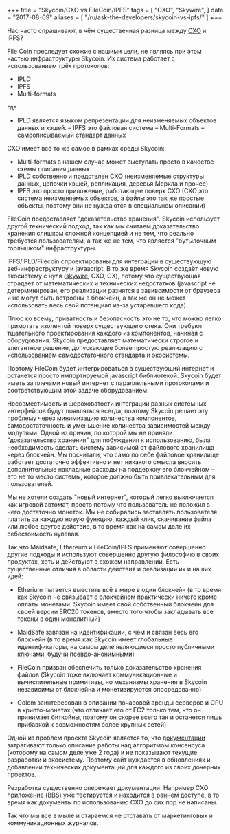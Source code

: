 +++
title = "Skycoin/CXO vs FileCoin/IPFS"
tags = [
    "CXO",
    "Skywire",
]
date = "2017-08-09"
aliases = [
	"/ru/ask-the-developers/skycoin-vs-ipfs/"
]
+++

Нас часто спрашивают, в чём существенная разница между [CXO](https://github.com/skycoin/cxo) и IPFS?

File Coin преследует схожие с нашими цели, не являясь при этом частью инфраструктуры Skycoin.
Их система работает с использованием трёх протоколов:

- IPLD
- IPFS
- Multi-formats

где

- IPLD является языком репрезентации для неизменяемых объектов данных и хэшей.
– IPFS это файловая система
– Multi-Formats – самоописываемый стандарт данных

CXO имеет всё то же самое в рамках среды Skycoin:

- Multi-formats в нашем случае может выступать просто в качестве схемы описания данных
- IPLD собственно и предствлен CXO (неизменяемые структуры данных, цепочки хэшей, репликация, деревья Меркла и прочее)
- IPFS это просто приложение, работающее поверх CXO (CXO это система неизменяемых объектов, а файлы это так же простые объекты, поэтому они не нуждаются в специальном описании)

FileCoin предоставляет "доказательство хранения". Skycoin использует другой технический подход, так как мы считаем доказательство хранения слишком сложной концепцией и не тем, что реально требуется пользователям, а так же не тем, что является "бутылочным горлышком" инфраструктуры.

IPFS/IPLD/Filecoin спроектированы для интеграции в существующую веб-инфраструктуру и javaacript. В то же время Skycoin создаёт новую экосистему с нуля ([skywire](https://github.com/skycoin/skywire), CXO, CX), потому что существующая страдает от математических и технических недостатков (javascript не детерминирован, его реализации разнятся в завивсимости от браузера и не могут быть встроены в блокчейн, а так же он не может использовать весь свой потенциал из-за устаревшего кода).

Плюс ко всему, приватность и безопасность это не то, что можно легко примотать изолентой поверх существующего стека. Они требуют тщательного проектирования каждого из компонентов, начиная с оборудования. Skycoin предоставляет математически строгое и элегантное решение, допускающее более простую реализацию с использованием самодостаточного стандарта и экосистемы.

Поэтому FileCoin будет интегрироваться в существующий интернет и останется просто импортируемой javascript библиотекой. Skycoin будет иметь за плечами новый интернет с параллельными протоколами и соответствующим этой задаче оборудованием.

Несовместимость и шероховатости интеграции разных системных интерфейсов будут появляться всегда, поэтому Skycoin решает эту проблему через минимизацию количества компонентов, самодостаточность и уменьшение количества зависимостей между модулями. Одной из причин, по которой мы не приняли "доказательство хранения" для побуждения к использованию, была необходимость сделать систему зависимой от файлового хранилища через блокчейн. Мы посчитали, что само по себе файловое хранилище работает достаточно эффективно и нет никакого смысла вносить дополнительные накладные расходы на поддержку его блокчейном – это не то место системы, которое должно быть привлекательным для пользователей.

Мы не хотели создать "новый интернет", который легко выключается как игровой автомат, просто потому что пользователь не положил в него достаточно монеток. Мы не собирались заставлять пользователя платить за каждую новую функцию, каждый клик, скачивание файла или любое другое действие, в то время как на самом деле их себестоимость нулевая.

Так что Maidsafe, Ethereum и FileCoin/IPFS применяют совершенно другие подходы и используют совершенно другую философию в своих продуктах, хоть и действуют в схожем направлении. Есть существенные отличия в области действия и реализации их и наших идей:

- Etherium пытается вместить всё в мире в один блокчейн (в то время как Skycoin не связывает с блокчейном практически ничего кроме оплаты монетами. Skycoin имеет свой собственный блокчейн для своей версии ERC20 токенов, вместо того чтобы закладывать все токены в один монолитный)

- MaidSafe завязан на идентификации, с чем и связан весь его блокчейн (в то время как Skycoin имеет глобальные идентификаторы, на самом деле являющиеся просто публичными ключами, будучи псевдо-анонимными)

- FileCoin призван обеспечить только доказательство хранения файлов (Skycoin тоже включает коммуникационные и вычислительные примитивы, но механизмы хранения в Skycoin независимы от блокчейна и монетизируются опосредованно)

- Golem заинтересован в описании почасовой аренды серверов и GPU в крипто-монетах (что отличает его от EC2 только тем, что он принимает биткойны, поэтому он скорее всего так и останется лишь прибавкой к возможностям более крупных сетей)

Одной из проблем проекта Skycoin является то, что [документации](https://www.skycoin.net/whitepapers.html) затрагивают только описание работы над алгоритмом консенсуса (которому на самом деле уже 2 года) и не показывают текущие разработки и экосистему. Поэтому сайт нуждается в обновлениях и добавлении технических документаций для каждого из своих дочерних проектов.

Резработка существенно опережает документации. Например CXO приложение ([BBS](https://github.com/skycoin/bbs)) уже тестируется и находится в раннем доступе, в то время как документы по использованию CXO до сих пор не написаны.

Так что мы все в мыле и стараемся не отставать от маркетинговых и коммуникационных журналов.
